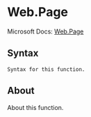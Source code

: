 # Web.Page

Microsoft Docs: [Web.Page](https://docs.microsoft.com/en-us/powerquery-m/web-page)

## Syntax

```
Syntax for this function.
```

## About

About this function.


